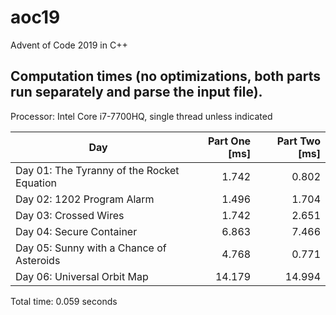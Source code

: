 # aoc19
Advent of Code 2019 in C++
## Computation times (no optimizations, both parts run separately and parse the input file).
Processor: Intel Core i7-7700HQ, single thread unless indicated

Day | Part One [ms] | Part Two [ms]
--- | ---: | ---:
Day 01: The Tyranny of the Rocket Equation | 1.742 | 0.802
Day 02: 1202 Program Alarm | 1.496 | 1.704
Day 03: Crossed Wires | 1.742 | 2.651
Day 04: Secure Container | 6.863 | 7.466
Day 05: Sunny with a Chance of Asteroids | 4.768 | 0.771
Day 06: Universal Orbit Map | 14.179 | 14.994

Total time: 0.059 seconds

